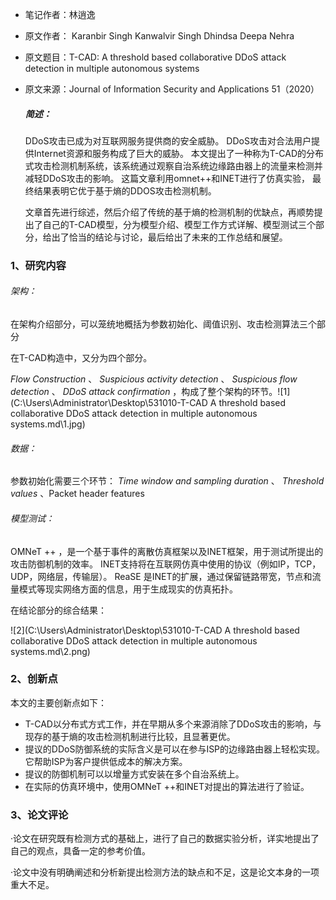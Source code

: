 - 笔记作者：林逍逸

- 原文作者： Karanbir Singh  Kanwalvir Singh Dhindsa  Deepa Nehra

- 原文题目：T-CAD: A threshold based collaborative DDoS attack detection in multiple autonomous systems

- 原文来源：Journal of Information Security and Applications 51（2020）

  ##### 简述：
  
  DDoS攻击已成为对互联网服务提供商的安全威胁。 DDoS攻击对合法用户提供Internet资源和服务构成了巨大的威胁。 本文提出了一种称为T-CAD的分布式攻击检测机制系统，该系统通过观察自治系统边缘路由器上的流量来检测并减轻DDoS攻击的影响。  这篇文章利用omnet++和INET进行了仿真实验， 最终结果表明它优于基于熵的DDOS攻击检测机制。
  
  文章首先进行综述，然后介绍了传统的基于熵的检测机制的优缺点，再顺势提出了自己的T-CAD模型，分为模型介绍、模型工作方式详解、模型测试三个部分，给出了恰当的结论与讨论，最后给出了未来的工作总结和展望。



### 1、研究内容

###### 架构：

在架构介绍部分，可以笼统地概括为参数初始化、阈值识别、攻击检测算法三个部分

在T-CAD构造中，又分为四个部分。

 *Flow Construction* 、 *Suspicious activity detection* 、 *Suspicious flow detection* 、 *DDoS attack confirmation* ，构成了整个架构的环节。![1](C:\Users\Administrator\Desktop\531010-T-CAD A threshold based collaborative DDoS attack detection in multiple autonomous systems.md\1.jpg)

###### 数据：

参数初始化需要三个环节：  *Time window and sampling duration* 、 *Threshold values* 、Packet header features

###### 模型测试：

 OMNeT ++ ，是一个基于事件的离散仿真框架以及INET框架，用于测试所提出的攻击防御机制的效率。  INET支持将在互联网仿真中使用的协议（例如IP，TCP，UDP，网络层，传输层）。 ReaSE  是INET的扩展，通过保留链路带宽，节点和流量模式等现实网络方面的信息，用于生成现实的仿真拓扑。 

在结论部分的综合结果：

![2](C:\Users\Administrator\Desktop\531010-T-CAD A threshold based collaborative DDoS attack detection in multiple autonomous systems.md\2.png)

### 2、创新点

本文的主要创新点如下：

-  T-CAD以分布式方式工作，并在早期从多个来源消除了DDoS攻击的影响，与现存的基于熵的攻击检测机制进行比较，且显著更优。 
-  提议的DDoS防御系统的实际含义是可以在参与ISP的边缘路由器上轻松实现。 它帮助ISP为客户提供低成本的解决方案。
-  提议的防御机制可以以增量方式安装在多个自治系统上。 
-  在实际的仿真环境中，使用OMNeT ++和INET对提出的算法进行了验证。 

### 

### 3、论文评论

·论文在研究既有检测方式的基础上，进行了自己的数据实验分析，详实地提出了自己的观点，具备一定的参考价值。

·论文中没有明确阐述和分析新提出检测方法的缺点和不足，这是论文本身的一项重大不足。

